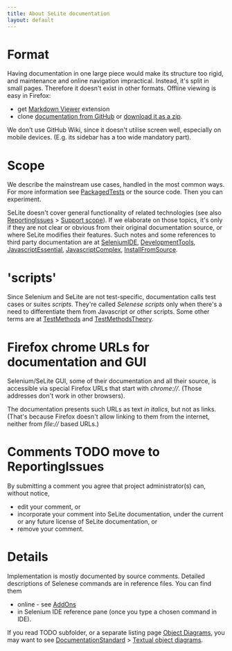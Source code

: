 ```yaml
---
title: About SeLite documentation
layout: default
---
```


# Format
Having documentation in one large piece would make its structure too rigid, and maintenance and online navigation impractical. Instead, it's split in small pages. Therefore it doesn't exist in other formats. Offline viewing is easy in Firefox:
* get [Markdown Viewer](https://addons.mozilla.org/en-us/firefox/addon/markdown-viewer/) extension
* clone [documentation from GitHub](https://github.com/selite/selite.github.io) or [download it as a zip](https://github.com/selite/selite.github.io/archive/master.zip).
<!-- TODO * open local [TableOfContents](TableOfContents)-->

We don't use GitHub Wiki, since it doesn't utilise screen well, especially on mobile devices. (E.g. its sidebar has a too wide mandatory part).

# Scope
We describe the mainstream use cases, handled in the most common ways. For more information see [PackagedTests](PackagedTests) or the source code. Then you can experiment.

SeLite doesn't cover general functionality of related technologies (see also [ReportingIssues](ReportingIssues) > [Support scope](ReportingIssues#support-scope)). If we elaborate on those topics, it's only if they are not clear or obvious from their original documentation source, or where SeLite modifies their features. Such notes and some references to third party documentation are at [SeleniumIDE](SeleniumIDE), [DevelopmentTools](DevelopmentTools), [JavascriptEssential](JavascriptEssential), [JavascriptComplex](JavascriptComplex), [InstallFromSource](InstallFromSource).

# 'scripts'
Since Selenium and SeLite are not test-specific, documentation calls test cases or suites _scripts_. They're called <i>Selenese scripts</i> only when there's a need to differentiate them from Javascript or other scripts. Some other terms are at [TestMethods](TestMethods) and [TestMethodsTheory](TestMethodsTheory).

# Firefox chrome URLs for documentation and GUI
Selenium/SeLite GUI, some of their documentation and all their source, is accessible via special Firefox URLs that start with _chrome://_. (Those addresses don't work in other browsers).

The documentation presents such URLs as text _in italics_, but not as links. (That's because Firefox doesn't allow linking to them from the internet, neither from _file://_ based URLs.)

# Comments TODO move to ReportingIssues
By submitting a comment you agree that project administrator(s) can, without notice,
  * edit your comment, or
  * incorporate your comment into SeLite documentation, under the current or any future license of SeLite documentation, or
  * remove your comment.

# Details #
Implementation is mostly documented by source comments. Detailed descriptions of Selenese commands are in reference files. You can find them
  * online - see [AddOns](AddOns)
  * in Selenium IDE reference pane (once you type a chosen command in IDE).

If you read TODO subfolder, or a separate listing page [Object Diagrams](https://code.google.com/p/selite/w/list?q=label:ObjectDiagram), you may want to see [DocumentationStandard](DocumentationStandard) > [Textual object diagrams](DocumentationStandard#textual-object-diagrams).